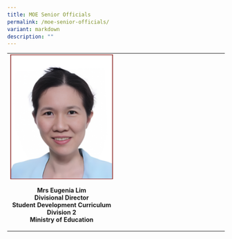 ```yaml
---
title: MOE Senior Officials
permalink: /moe-senior-officials/
variant: markdown
description: ""
---
```

<style>
/* Add mobile responsiveness */
@media only screen and (max-width: 600px) {
  table {
    width: 100%;
  }
  img {
    max-width: 50%;
    height: auto;
    display: block;
    margin: 0 auto; /* Center the image */
  }
  p {
    text-align: center;
  }
}
</style>



<table style="min-width: 50px;">
  <colgroup>
    <col style="width: 50%;">
    <col style="width: 50%;">
  </colgroup>
  <tbody>
    <tr>
      <td rowspan="1" colspan="1">
        <div class="isomer-image-wrapper">
          <img height="auto" width="100%" alt="" src="/images/6.png">
        </div>
        <p> </p><p style="text-align: center;"><strong>Mrs Eugenia Lim</strong><br><strong>Divisional Director</strong><br><strong>Student Development Curriculum Division 2</strong><br><strong>Ministry of Education</strong></p>
      </td>
    </tr>
  </tbody>
</table>